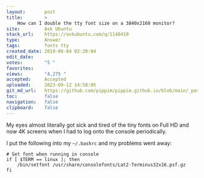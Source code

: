 ```yaml
---
layout:       post
title:        >
    How can I double the tty font size on a 3840x2160 monitor?
site:         Ask Ubuntu
stack_url:    https://askubuntu.com/q/1148410
type:         Answer
tags:         fonts tty
created_date: 2019-06-04 02:20:04
edit_date:    
votes:        "5 "
favorites:    
views:        "4,275 "
accepted:     Accepted
uploaded:     2023-09-12 14:58:05
git_md_url:   https://github.com/pippim/pippim.github.io/blob/main/_posts/2019/2019-06-04-How-can-I-double-the-tty-font-size-on-a-3840x2160-monitor_.md
toc:          false
navigation:   false
clipboard:    false
---
```


My eyes almost literally got sick and tired of the tiny fonts on Full HD and now 4K screens when I had to log onto the console periodically.

I put the following into my `~/.bashrc` and my problems went away:

``` 
# Set font when running in console
if [ $TERM == linux ]; then
    /bin/setfont /usr/share/consolefonts/Lat2-Terminus32x16.psf.gz
fi
```

